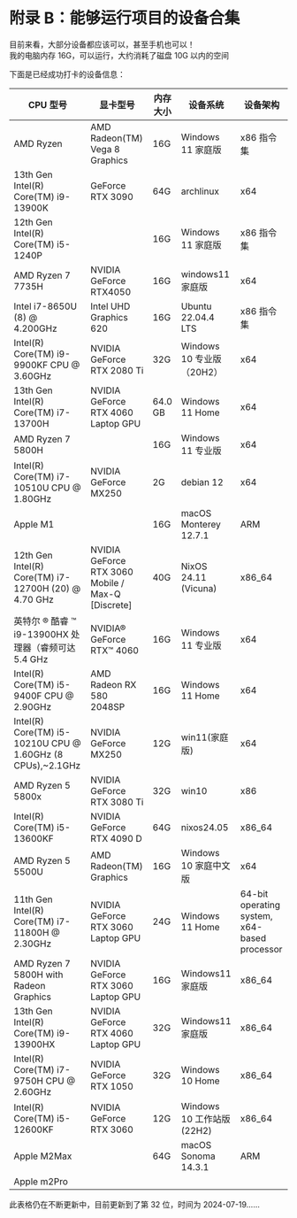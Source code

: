 # 附录 B：能够运行项目的设备合集

目前来看，大部分设备都应该可以，甚至手机也可以！  
我的电脑内存 16G，可以运行，大约消耗了磁盘 10G 以内的空间

下面是已经成功打卡的设备信息：

| CPU 型号                                                   | 显卡型号                                          | 内存大小 | 设备系统                   | 设备架构                                     |
| ---------------------------------------------------------- | ------------------------------------------------- | -------- | -------------------------- | -------------------------------------------- |
| AMD Ryzen                                                  | AMD Radeon(TM) Vega 8 Graphics                    | 16G      | Windows 11 家庭版          | x86 指令集                                   |
| 13th Gen Intel(R) Core(TM) i9-13900K                       | GeForce RTX 3090                                  | 64G      | archlinux                  | x64                                          |
| 12th Gen Intel(R) Core(TM) i5-1240P                        |                                                   | 16G      | Windows 11 家庭版          | x86 指令集                                   |
| AMD Ryzen 7 7735H                                          | NVIDIA GeForce RTX4050                            | 16G      | windows11 家庭版           | x64                                          |
| Intel i7-8650U (8) @ 4.200GHz                              | Intel UHD Graphics 620                            | 16G      | Ubuntu 22.04.4 LTS         | x86 指令集                                   |
| Intel(R) Core(TM) i9-9900KF CPU @ 3.60GHz                  | NVIDIA GeForce RTX 2080 Ti                        | 32G      | Windows 10 专业版（20H2）  | x64                                          |
| 13th Gen Intel(R) Core(TM) i7-13700H                       | NVIDIA GeForce RTX 4060 Laptop GPU                | 64.0 GB  | Windows 11 Home            | x64                                          |
| AMD Ryzen 7 5800H                                          |                                                   | 16G      | Windows 11 专业版          | x64                                          |
| Intel(R) Core(TM) i7-10510U CPU @ 1.80GHz                  | NVIDIA GeForce MX250                              | 2G       | debian 12                  | x64                                          |
| Apple M1                                                   |                                                   | 16G      | macOS Monterey 12.7.1      | ARM                                          |
| 12th Gen Intel(R) Core(TM) i7-12700H (20) @ 4.70 GHz       | NVIDIA GeForce RTX 3060 Mobile / Max-Q [Discrete] | 40G      | NixOS 24.11 (Vicuna)       | x86_64                                       |
| 英特尔 ® 酷睿 ™ i9-13900HX 处理器（睿频可达 5.4 GHz        | NVIDIA® GeForce RTX™ 4060                         | 16G      | Windows 11 专业版          | x64                                          |
| Intel(R) Core(TM) i5-9400F CPU @ 2.90GHz                   | AMD Radeon RX 580 2048SP                          | 16G      | Windows 11 Home            | x64                                          |
| Intel(R) Core(TM) i5-10210U CPU @ 1.60GHz (8 CPUs),~2.1GHz | NVIDIA GeForce MX250                              | 12G      | win11(家庭版)              | x64                                          |
| AMD Ryzen 5 5800x                                          | NVIDIA GeForce RTX 3080 Ti                        | 32G      | win10                      | x86                                          |
| Intel(R) Core(TM) i5-13600KF                               | NVIDIA GeForce RTX 4090 D                         | 64G      | nixos24.05                 | x86_64                                       |
| AMD Ryzen 5 5500U                                          | AMD Radeon(TM) Graphics                           | 16G      | Windows 10 家庭中文版      | x64                                          |
| 11th Gen Intel(R) Core(TM) i7-11800H @ 2.30GHz             | NVIDIA GeForce RTX 3060 Laptop GPU                | 24G      | Windows 11 Home            | 64-bit operating system, x64-based processor |
| AMD Ryzen 7 5800H with Radeon Graphics                     | NVIDIA GeForce RTX 3060 Laptop GPU                | 16G      | Windows11 家庭版           | x86_64                                       |
| 13th Gen Intel(R) Core(TM) i9-13900HX                      | NVIDIA GeForce RTX 4060 Laptop GPU                | 32G      | Windows11 家庭版           | x86_64                                       |
| Intel(R) Core(TM) i7-9750H CPU @ 2.60GHz                   | NVIDIA GeForce RTX 1050                           | 32G      | Windows 10 Home            | x86_64                                       |
| Intel(R) Core(TM) i5-12600KF                               | NVIDIA GeForce RTX 3060                           | 12G      | Windows 10 工作站版 (22H2) | x86_64                                       |
| Apple M2Max                                                |                                                   | 64G      | macOS Sonoma 14.3.1        | ARM                                          |
| Apple m2Pro                                                |                                                   |

此表格仍在不断更新中，目前更新到了第 32 位，时间为 2024-07-19……
